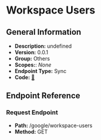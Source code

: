 # Workspace Users

## General Information

- **Description:** undefined
- **Version:** 0.0.1
- **Group:** Others
- **Scopes:**: _None_
- **Endpoint Type:** Sync
- **Code:** [🔗](https://github.com/NangoHQ/integration-templates/tree/main/integrations/google/syncs/workspace-users.ts)

## Endpoint Reference

### Request Endpoint

- **Path:** /google/workspace-users
- **Method:** GET
